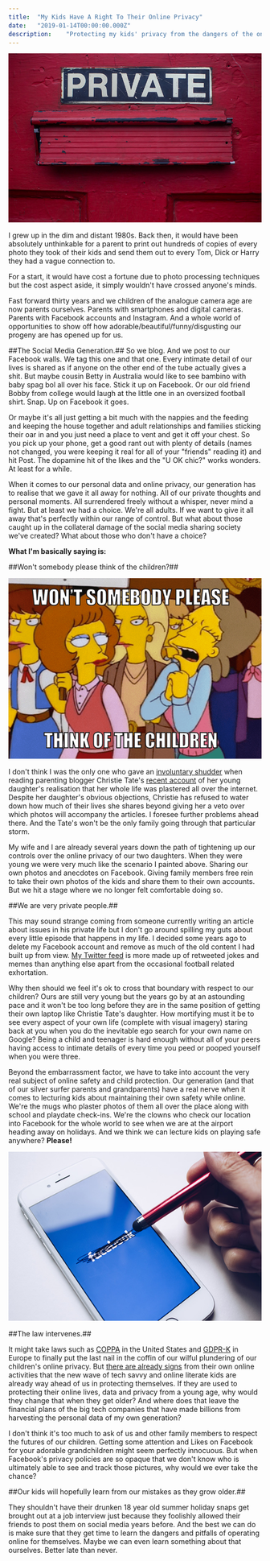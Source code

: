 ```yaml
---
title:  "My Kids Have A Right To Their Online Privacy"
date:   "2019-01-14T00:00:00.000Z"
description:    "Protecting my kids' privacy from the dangers of the online world is my gift to them."
---
```

![Red Door with Private sign](./private-red-door.jpg)
    
I grew up in the dim and distant 1980s. Back then, it would have been absolutely unthinkable for a parent to print out hundreds of copies of every photo they took of their kids and send them out to every Tom, Dick or Harry they had a vague connection to.

For a start, it would have cost a fortune due to photo processing techniques but the cost aspect aside, it simply wouldn't have crossed anyone's minds.

Fast forward thirty years and we children of the analogue camera age are now parents ourselves. Parents with smartphones and digital cameras. Parents with Facebook accounts and Instagram. And a whole world of opportunities to show off how adorable/beautiful/funny/disgusting our progeny are has opened up for us.

##The Social Media Generation.##
So we blog. And we post to our Facebook walls. We tag this one and that one. Every intimate detail of our lives is shared as if anyone on the other end of the tube actually gives a shit. But maybe cousin Betty in Australia would like to see bambino with baby spag bol all over his face. Stick it up on Facebook. Or our old friend Bobby from college would laugh at the little one in an oversized football shirt. Snap. Up on Facebook it goes.

Or maybe it's all just getting a bit much with the nappies and the feeding and keeping the house together and adult relationships and families sticking their oar in and you just need a place to vent and get it off your chest. So you pick up your phone, get a good rant out with plenty of details (names not changed, you were keeping it real for all of your "friends" reading it) and hit Post. The dopamine hit of the likes and the "U OK chic?" works wonders. At least for a while.

When it comes to our personal data and online privacy, our generation has to realise that we gave it all away for nothing. All of our private thoughts and personal moments. All surrendered freely without a whisper, never mind a fight. But at least we had a choice. We're all adults. If we want to give it all away that's perfectly within our range of control. But what about those caught up in the collateral damage of the social media sharing society we've created? What about those who don't have a choice?

**What I'm basically saying is:**

##Won't somebody please think of the children?##

![Helen Lovejoy Wont Somebody Please Think Of The Children](./wont-somebody-please-think-of-the-children.png)

I don't think I was the only one who gave an [involuntary shudder](https://slate.com/human-interest/2019/01/mommy-blogging-christie-tate-generation-gap.html) when reading parenting blogger Christie Tate's [recent account](https://www.washingtonpost.com/lifestyle/2019/01/03/my-daughter-asked-me-stop-writing-about-motherhood-heres-why-i-cant-do-that/) of her young daughter's realisation that her whole life was plastered all over the internet. Despite her daughter's obvious objections, Christie has refused to water down how much of their lives she shares beyond giving her a veto over which photos will accompany the articles. I foresee further problems ahead there. And the Tate's won't be the only family going through that particular storm.

My wife and I are already several years down the path of tightening up our controls over the online privacy of our two daughters. When they were young we were very much like the scenario I painted above. Sharing our own photos and anecdotes on Facebook. Giving family members free rein to take their own photos of the kids and share them to their own accounts. But we hit a stage where we no longer felt comfortable doing so.

##We are very private people.##

This may sound strange coming from someone currently writing an article about issues in his private life but I don't go around spilling my guts about every little episode that happens in my life. I decided some years ago to delete my Facebook account and remove as much of the old content I had built up from view. [My Twitter feed](https://twitter.com/AlanHylands) is more made up of retweeted jokes and memes than anything else apart from the occasional football related exhortation.

Why then should we feel it's ok to cross that boundary with respect to our children? Ours are still very young but the years go by at an astounding pace and it won't be too long before they are in the same position of getting their own laptop like Christie Tate's daughter. How mortifying must it be to see every aspect of your own life (complete with visual imagery) staring back at you when you do the inevitable ego search for your own name on Google? Being a child and teenager is hard enough without all of your peers having access to intimate details of every time you peed or pooped yourself when you were three.

Beyond the embarrassment factor, we have to take into account the very real subject of online safety and child protection. Our generation (and that of our silver surfer parents and grandparents) have a real nerve when it comes to lecturing kids about maintaining their own safety while online. We're the mugs who plaster photos of them all over the place along with school and playdate check-ins. We're the clowns who check our location into Facebook for the whole world to see when we are at the airport heading away on holidays. And we think we can lecture kids on playing safe anywhere? **Please!**

![Delete Facebook](./delete-facebook.jpg)

##The law intervenes.##

It might take laws such as [COPPA](https://en.wikipedia.org/wiki/Children%27s_Online_Privacy_Protection_Act) in the United States and [GDPR-K](https://blog.superawesome.com/2016/04/21/gdpr-passes-into-law-what-this-means-for-kids-marketing-in-europe/) in Europe to finally put the last nail in the coffin of our wilful plundering of our children's online privacy. But [there are already signs](https://www.irishtimes.com/business/technology/tech-giants-under-threat-as-online-privacy-for-kids-becomes-a-reality-1.3703184) from their own online activities that the new wave of tech savvy and online literate kids are already way ahead of us in protecting themselves. If they are used to protecting their online lives, data and privacy from a young age, why would they change that when they get older? And where does that leave the financial plans of the big tech companies that have made billions from harvesting the personal data of my own generation?

I don't think it's too much to ask of us and other family members to respect the futures of our children. Getting some attention and Likes on Facebook for your adorable grandchildren might seem perfectly innocuous. But when Facebook's privacy policies are so opaque that we don't know who is ultimately able to see and track those pictures, why would we ever take the chance?

##Our kids will hopefully learn from our mistakes as they grow older.##

They shouldn't have their drunken 18 year old summer holiday snaps get brought out at a job interview just because they foolishly allowed their friends to post them on social media years before. And the best we can do is make sure that they get time to learn the dangers and pitfalls of operating online for themselves. Maybe we can even learn something about that ourselves. Better late than never.